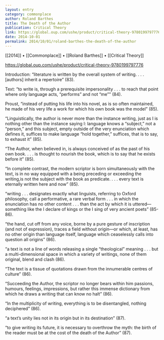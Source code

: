 ```yaml
---
layout: entry
category: commonplace
author: Roland Barthes
title: The Death of the Author
publication: Critical Theory
link: https://global.oup.com/ushe/product/critical-theory-9780199797776
date: 2014-10-01
permalink: 2014/10/01/roland-barthes-the-death-of-the-author
---
```


[[2014]] • [[Commonplace]] • [[Roland Barthes]] • [[Critical Theory]]

https://global.oup.com/ushe/product/critical-theory-9780199797776

Introduction: “literature is written by the overall system of writing. . . . [authors] inherit a repertoire” (83). 

Text: “to write is, through a prerequisite impersonality . . . to reach that point where only language acts, “performs” and not “me”” (84).

Proust, “instead of putting his life into his novel, as is so often maintained, he made of his very life a work for which his own book was the model” (85).

“Linguistically, the author is never more than the instance writing, just as I is nothing other than the instance saying I: language knows a “subject,” not a “person,” and this subject, empty outside of the very enunciation which defines it, suffices to make language “hold together,” suffices, that is to say, to exhaust it” (85).

“The Author, when believed in, is always conceived of as the past of his own book. . . . is thought to nourish the book, which is to say that he exists before it” (85).

“In complete contrast, the modern scriptor is born simultaneously with the text, is in no way equipped with a being preceding or exceeding the writing,is not the subject with the book as predicate. . . . every text is eternally written here and now” (85).

“writing . . . designates exactly what linguists, referring to Oxford philosophy, call a performative, a rare verbal form . . . in which the enunciation has no other content . . . than the act by which it is uttered—something like the I declare of kings or the I sing of very ancient poets” (85-86).

“the hand, cut off from any voice, borne by a pure gesture of inscription (and not of expression), traces a field without origin—or which, at least, has no other origin than language itself, language which ceaselessly calls into question all origins” (86).

“a text is not a line of words releasing a single “theological” meaning . . . but a multi-dimensional space in which a variety of writings, none of them original, blend and clash (86).

“The text is a tissue of quotations drawn from the innumerable centres of culture” (86).

“Succeeding the Author, the scriptor no longer bears within him passions, humours, feelings, impressions, but rather this immense dictionary from which he draws a writing that can know no halt” (86).

“In the multiplicity of writing, everything is to be disentangled, nothing deciphered” (86).

“a text’s unity lies not in its origin but in its destination” (87).

“to give writing its future, it is necessary to overthrow the myth: the birth of the reader must be at the cost of the death of the Author” (87).
